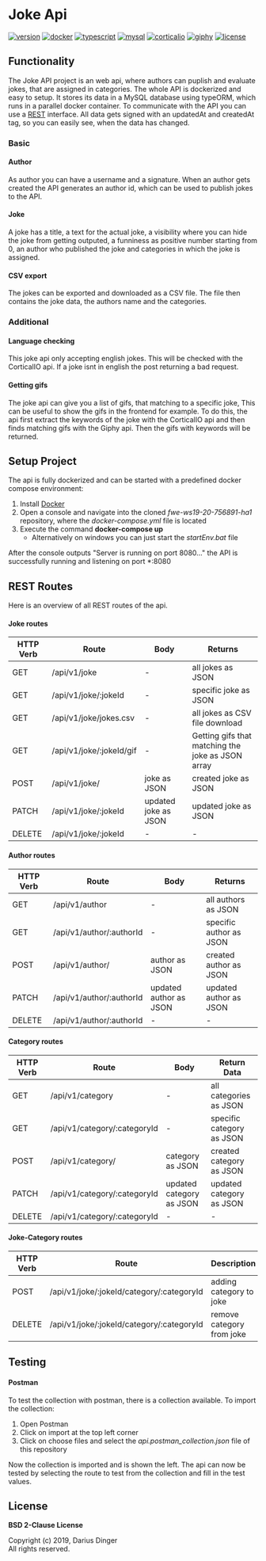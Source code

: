 # Joke Api

[![version][version-img]](.)
[![docker][docker-img]][docker-url]
[![typescript][typescript-img]][typescript-url]
[![mysql][mysql-img]][mysql-url]
[![corticalio][corticalio-img]][corticalio-url]
[![giphy][giphy-img]][giphy-url]
[![license][license-img]](LICENSE)

## Functionality

The Joke API project is an web api, where authors can puplish and evaluate jokes, that are assigned in categories. The whole API is dockerized and easy to setup. It stores its data in a MySQL database using typeORM, which runs in a parallel docker container. To communicate with the API you can use a [REST](##rest-routes) interface. All data gets signed with an updatedAt and createdAt tag, so you can easily see, when the data has changed.

### Basic

#### Author

As author you can have a username and a signature. When an author gets created the API generates an author id, which can be used to publish jokes to the API.

#### Joke

A joke has a title, a text for the actual joke, a visibility where you can hide the joke from getting outputed, a funniness as positive number starting from 0, an author who published the joke and categories in which the joke is assigned.

#### CSV export

The jokes can be exported and downloaded as a CSV file. The file then contains the joke data, the authors name and the categories.

### Additional

#### Language checking

This joke api only accepting english jokes. This will be checked with the CorticalIO api. If a joke isnt in english the post returning a bad request.

#### Getting gifs

The joke api can give you a list of gifs, that matching to a specific joke, This can be useful to show the gifs in the frontend for example. To do this, the api first extract the keywords of the joke with the CorticalIO api and then finds matching gifs with the Giphy api. Then the gifs with keywords will be returned.

## Setup Project

The api is fully dockerized and can be started with a predefined docker compose environment:

1. Install [Docker](https://docs.docker.com/docker-for-windows/install/)
2. Open a console and navigate into the cloned _fwe-ws19-20-756891-ha1_ repository, where the _docker-compose.yml_ file is located
3. Execute the command **docker-compose up**
    - Alternatively on windows you can just start the _startEnv.bat_ file

After the console outputs "Server is running on port 8080..." the API is successfully running and listening on port \*:8080

## REST Routes

Here is an overview of all REST routes of the api.

#### Joke routes

| HTTP Verb | Route                    | Body                 | Returns                                           |
| --------- | ------------------------ | -------------------- | ------------------------------------------------- |
| GET       | /api/v1/joke             | -                    | all jokes as JSON                                 |
| GET       | /api/v1/joke/:jokeId     | -                    | specific joke as JSON                             |
| GET       | /api/v1/joke/jokes.csv   | -                    | all jokes as CSV file download                    |
| GET       | /api/v1/joke/:jokeId/gif | -                    | Getting gifs that matching the joke as JSON array |
| POST      | /api/v1/joke/            | joke as JSON         | created joke as JSON                              |
| PATCH     | /api/v1/joke/:jokeId     | updated joke as JSON | updated joke as JSON                              |
| DELETE    | /api/v1/joke/:jokeId     | -                    | -                                                 |

#### Author routes

| HTTP Verb | Route                    | Body                   | Returns                 |
| --------- | ------------------------ | ---------------------- | ----------------------- |
| GET       | /api/v1/author           | -                      | all authors as JSON     |
| GET       | /api/v1/author/:authorId | -                      | specific author as JSON |
| POST      | /api/v1/author/          | author as JSON         | created author as JSON  |
| PATCH     | /api/v1/author/:authorId | updated author as JSON | updated author as JSON  |
| DELETE    | /api/v1/author/:authorId | -                      | -                       |

#### Category routes

| HTTP Verb | Route                        | Body                     | Return Data               |
| --------- | ---------------------------- | ------------------------ | ------------------------- |
| GET       | /api/v1/category             | -                        | all categories as JSON    |
| GET       | /api/v1/category/:categoryId | -                        | specific category as JSON |
| POST      | /api/v1/category/            | category as JSON         | created category as JSON  |
| PATCH     | /api/v1/category/:categoryId | updated category as JSON | updated category as JSON  |
| DELETE    | /api/v1/category/:categoryId | -                        | -                         |

#### Joke-Category routes

| HTTP Verb | Route                                     | Description               |
| --------- | ----------------------------------------- | ------------------------- |
| POST      | /api/v1/joke/:jokeId/category/:categoryId | adding category to joke   |
| DELETE    | /api/v1/joke/:jokeId/category/:categoryId | remove category from joke |

## Testing

#### Postman

To test the collection with postman, there is a collection available. To import the collection:

1. Open Postman
2. Click on import at the top left corner
3. Click on choose files and select the _api.postman_collection.json_ file of this repository

Now the collection is imported and is shown the left. The api can now be tested by selecting the route to test from the collection and fill in the test values.

## License

**BSD 2-Clause License**

Copyright (c) 2019, Darius Dinger<br>
All rights reserved.

<!-- Shields -->

[version-img]: https://img.shields.io/badge/version-1.0.0-red.svg?style=flat-square
[typescript-img]: https://img.shields.io/badge/typescript-3.6.4-green.svg?style=flat-square
[docker-img]: https://img.shields.io/badge/docker--compose-3.0-green.svg?style=flat-square
[mysql-img]: https://img.shields.io/badge/mysql-5.7-green.svg?style=flat-square
[corticalio-img]: https://img.shields.io/badge/api-corticalio-orange.svg?style=flat-square
[giphy-img]: https://img.shields.io/badge/api-giphy-orange.svg?style=flat-square
[license-img]: https://img.shields.io/badge/license-MIT-blue.svg?style=flat-square

<!-- Links -->

[typescript-url]: https://www.typescriptlang.org/
[docker-url]: https://docs.docker.com/compose/
[mysql-url]: https://hub.docker.com/_/mysql
[corticalio-url]: https://www.cortical.io/
[giphy-url]: https://giphy.com/
